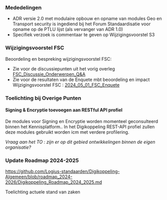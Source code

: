 
### Mededelingen

- ADR versie 2.0 met modulaire opbouw en opname van modules Geo en Transport security is ingediend bij het Forum Standaardisatie voor opname op de PTLU lijst (als vervanger van ADR 1.0)
- Specifiek verzoek is commentaar te geven op Wijzigingsvoorstel S3

### Wijzigingsvoorstel FSC
Beoordeling en bespreking wijzigingsvoorstel FSC:
* Zie voor de discussiepunten uit het vorig overleg [FSC_Discussie_Onderwerpen_Q&A](https://github.com/Logius-standaarden/Overleg/blob/main/Digikoppeling/2024-05-29/Wijzigingsvoorstel_FSC/FSC_Discussie_Onderwerpen_Q%26A.md)
* Zie voor de resultaten van de Enquete mbt beoordeling en impact Wijzigingsvoorstel FSC : [2024_05_01_FSC_Enquete](https://github.com/Logius-standaarden/Overleg/blob/main/Digikoppeling/2024-05-29/Wijzigingsvoorstel_FSC/2024_05_01_FSC_Enquete.md)

### Toelichting bij Overige Punten

#### Signing & Encryptie toevoegen aan RESTful API profiel 

De modules voor Signing en Encryptie worden momenteel geconsulteerd binnen het Kennisplatform..
In het Digikoppeling REST-API profiel zullen deze modules gebruikt worden icm met verdere profilering. 

_Vraag aan het TO : zijn er op dit gebied ontwikkelingen binnen de eigen organisatie?_


### Update Roadmap 2024-2025 
https://github.com/Logius-standaarden/Digikoppeling-Algemeen/blob/roadmap_2024-2026/Digikoppeling_Roadmap_2024_2025.md

Toelichting actuele stand van zaken 
